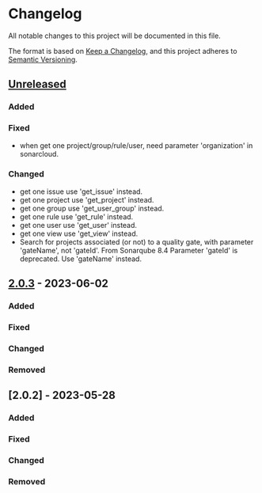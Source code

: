 # Changelog

All notable changes to this project will be documented in this file.

The format is based on [Keep a Changelog](https://keepachangelog.com/en/1.0.0/),
and this project adheres to [Semantic Versioning](https://semver.org/spec/v2.0.0.html).

## [Unreleased]

### Added

### Fixed

- when get one project/group/rule/user, need parameter 'organization' in sonarcloud.

### Changed

- get one issue use 'get_issue' instead.
- get one project use 'get_project' instead.
- get one group use 'get_user_group' instead.
- get one rule use 'get_rule' instead.
- get one user use 'get_user' instead.
- get one view use 'get_view' instead.
- Search for projects associated (or not) to a quality gate, with parameter 'gateName', not 'gateId'.
  From Sonarqube 8.4 Parameter 'gateId' is deprecated. Use 'gateName' instead.

## [2.0.3] - 2023-06-02

### Added

### Fixed

### Changed

### Removed

## [2.0.2] - 2023-05-28

### Added

### Fixed

### Changed

### Removed


[unreleased]: https://github.com/shijl0925/python-sonarqube-api/compare/2.0.3...HEAD
[2.0.3]: https://github.com/shijl0925/python-sonarqube-api/compare/2.0.2...2.0.3
